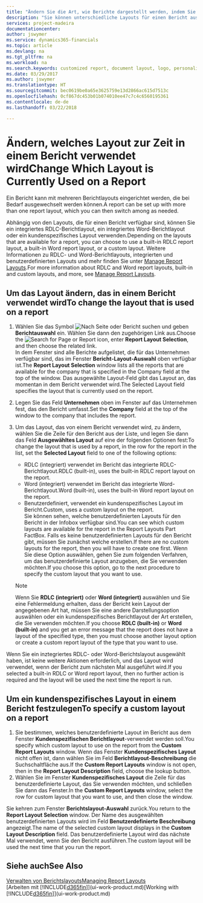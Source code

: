 ```yaml
---
title: "Ändern Sie die Art, wie Berichte dargestellt werden, indem Sie ein anderes Layout auswählen| Microsoft Docs"
description: "Sie können unterschiedliche Layouts für einen Bericht auswählen und zwischen Layouts wechseln, um das Aussehen des Berichts zu ändern."
services: project-madeira
documentationcenter: 
author: jswymer
ms.service: dynamics365-financials
ms.topic: article
ms.devlang: na
ms.tgt_pltfrm: na
ms.workload: na
ms.search.keywords: customized report, document layout, logo, personalize
ms.date: 03/29/2017
ms.author: jswymer
ms.translationtype: HT
ms.sourcegitcommit: bec0619be0a65e3625759e13d2866ac615d7513c
ms.openlocfilehash: 0cf867dc453b01b074010ee47c7c4c6560195361
ms.contentlocale: de-de
ms.lasthandoff: 03/22/2018

---
```

# <a name="change-which-layout-is-currently-used-on-a-report"></a><span data-ttu-id="093c9-103">Ändern, welches Layout zur Zeit in einem Bericht verwendet wird</span><span class="sxs-lookup"><span data-stu-id="093c9-103">Change Which Layout is Currently Used on a Report</span></span>
<span data-ttu-id="093c9-104">Ein Bericht kann mit mehreren Berichtlayouts eingerichtet werden, die bei Bedarf ausgewechselt werden können.</span><span class="sxs-lookup"><span data-stu-id="093c9-104">A report can be set up with more than one report layout, which you can then switch among as needed.</span></span>

<span data-ttu-id="093c9-105">Abhängig von den Layouts, die für einen Bericht verfügbar sind, können Sie ein integriertes RDLC-Berichtlayout, ein integriertes Word-Berichtlayout oder ein kundenspezifisches Layout verwenden.</span><span class="sxs-lookup"><span data-stu-id="093c9-105">Depending on the layouts that are available for a report, you can choose to use a built-in RDLC report layout, a built-in Word report layout, or a custom layout.</span></span> <span data-ttu-id="093c9-106">Weitere Informationen zu RDLC- und Word-Berichtlayouts, integrierten und benutzerdefinierten Layouts und mehr finden Sie unter [Manage Report Layouts](ui-manage-report-layouts.md).</span><span class="sxs-lookup"><span data-stu-id="093c9-106">For more information about RDLC and Word report layouts, built-in and custom layouts, and more, see [Manage Report Layouts](ui-manage-report-layouts.md).</span></span>

## <a name="to-change-the-layout-that-is-used-on-a-report"></a><span data-ttu-id="093c9-107">Um das Layout ändern, das in einem Bericht verwendet wird</span><span class="sxs-lookup"><span data-stu-id="093c9-107">To change the layout that is used on a report</span></span>
1. <span data-ttu-id="093c9-108">Wählen Sie das Symbol ![Nach Seite oder Bericht suchen](media/ui-search/search_small.png "Nach Seite oder Bericht suchen") und geben **Berichtauswahl** ein. Wählen Sie dann den zugehörigen Link aus.</span><span class="sxs-lookup"><span data-stu-id="093c9-108">Choose the ![Search for Page or Report](media/ui-search/search_small.png "Search for Page or Report icon") icon, enter **Report Layout Selection**, and then choose the related link.</span></span>  
   <span data-ttu-id="093c9-109">In dem Fenster sind alle Berichte aufgelistet, die für das Unternehmen verfügbar sind, das im Fenster **Bericht-Layout-Auswahl** oben verfügbar ist.</span><span class="sxs-lookup"><span data-stu-id="093c9-109">The **Report Layout Selection** window lists all the reports that are available for the company that is specified in the Company field at the top of the window.</span></span> <span data-ttu-id="093c9-110">Das ausgewählte Layout-Feld gibt das Layout an, das momentan in dem Bericht verwendet wird.</span><span class="sxs-lookup"><span data-stu-id="093c9-110">The Selected Layout field specifies the layout that is currently used on the report.</span></span>
2. <span data-ttu-id="093c9-111">Legen Sie das Feld **Unternehmen** oben im Fenster auf das Unternehmen fest, das den Bericht umfasst.</span><span class="sxs-lookup"><span data-stu-id="093c9-111">Set the **Company** field at the top of the window to the company that includes the report.</span></span>
3. <span data-ttu-id="093c9-112">Um das Layout, das von einem Bericht verwendet wird, zu ändern, wählen Sie die Zeile für den Bericht aus der Liste, und legen Sie dann das Feld **Ausgewähltes Layout** auf eine der folgenden Optionen fest:</span><span class="sxs-lookup"><span data-stu-id="093c9-112">To change the layout that is used by a report, in the row for the report in the list, set the **Selected Layout** field to one of the following options:</span></span>
   * <span data-ttu-id="093c9-113">RDLC (integriert) verwendet im Bericht das integrierte RDLC-Berichtlayout.</span><span class="sxs-lookup"><span data-stu-id="093c9-113">RDLC (built-in), uses the built-in RDLC report layout on the report.</span></span>
   * <span data-ttu-id="093c9-114">Word (integriert) verwendet im Bericht das integrierte Word-Berichtlayout.</span><span class="sxs-lookup"><span data-stu-id="093c9-114">Word (built-in), uses the built-in Word report layout on the report.</span></span>
   * <span data-ttu-id="093c9-115">Benutzerdefiniert, verwendet ein kundenspezifisches Layout im Bericht.</span><span class="sxs-lookup"><span data-stu-id="093c9-115">Custom, uses a custom layout on the report.</span></span>  
     <span data-ttu-id="093c9-116">Sie können sehen, welche benutzerdefinierten Layouts für den Bericht in der Infobox verfügbar sind.</span><span class="sxs-lookup"><span data-stu-id="093c9-116">You can see which custom layouts are available for the report in the Report Layouts Part FactBox.</span></span> <span data-ttu-id="093c9-117">Falls es keine benutzerdefinierten Layouts für den Bericht gibt, müssen Sie zunächst welche erstellen.</span><span class="sxs-lookup"><span data-stu-id="093c9-117">If there are no custom layouts for the report, then you will have to create one first.</span></span> <span data-ttu-id="093c9-118">Wenn Sie diese Option auswählen, gehen Sie zum folgenden Verfahren, um das benutzerdefinierte Layout anzugeben, die Sie verwenden möchten.</span><span class="sxs-lookup"><span data-stu-id="093c9-118">If you choose this option, go to the next procedure to specify the custom layout that you want to use.</span></span>

    > [!NOTE]  
    >   <span data-ttu-id="093c9-119">Wenn Sie **RDLC (integriert)** oder **Word (integriert)** auswählen und Sie eine Fehlermeldung erhalten, dass der Bericht kein Layout der angegebenen Art hat, müssen Sie eine andere Darstellungsoption auswählen oder ein kundenspezifisches Berichtlayout der Art erstellen, die Sie verwenden möchten.</span><span class="sxs-lookup"><span data-stu-id="093c9-119">If you choose **RDLC (built-in)** or **Word (built-in)** and you get an error message that the report does not have a layout of the specified type, then you must choose another layout option or create a custom report layout of the type that you want to use.</span></span>

<span data-ttu-id="093c9-120">Wenn Sie ein inztegriertes RDLC- oder Word-Berichtslayout ausgewählt haben, ist keine weitere Aktionen erforderlich, und das Layout wird verwendet, wenn der Bericht zum nächsten Mal ausgeführt wird.</span><span class="sxs-lookup"><span data-stu-id="093c9-120">If you selected a built-in RDLC or Word report layout, then no further action is required and the layout will be used the next time the report is run.</span></span>

## <a name="to-specify-a-custom-layout-on-a-report"></a><span data-ttu-id="093c9-121">Um ein kundenspezifisches Layout in einem Bericht festzulegen</span><span class="sxs-lookup"><span data-stu-id="093c9-121">To specify a custom layout on a report</span></span>
1. <span data-ttu-id="093c9-122">Sie bestimmen, welches benutzerdefinierte Layout im Bericht aus dem Fenster **Kundenspezifischen Berichtlayout**-verwendet werden soll.</span><span class="sxs-lookup"><span data-stu-id="093c9-122">You specify which custom layout to use on the report from the **Custom Report Layouts** window.</span></span> <span data-ttu-id="093c9-123">Wenn das Fenster **Kundenspezifisches Layout** nicht offen ist, dann wählen Sie im Feld **Berichtlayout-Beschreibung** die Suchschaltfläche aus.</span><span class="sxs-lookup"><span data-stu-id="093c9-123">If the **Custom Report Layouts** window is not open, then in the **Report Layout Description** field, choose the lookup button.</span></span>
2. <span data-ttu-id="093c9-124">Wählen Sie im Fenster **Kundenspezifisches Layout** die Zeile für das benutzerdefinierte Layout, das Sie verwenden möchten, und schließen Sie dann das Fenster.</span><span class="sxs-lookup"><span data-stu-id="093c9-124">In the **Custom Report Layouts** window, select the row for custom layout that you want to use, and then close the window.</span></span>

<span data-ttu-id="093c9-125">Sie kehren zum Fenster **Berichtslayout-Auswahl** zurück.</span><span class="sxs-lookup"><span data-stu-id="093c9-125">You return to the **Report Layout Selection** window.</span></span> <span data-ttu-id="093c9-126">Der Name des ausgewählten benutzerdefinierten Layouts wird im Feld **Benutzerdefinierte Beschreibung** angezeigt.</span><span class="sxs-lookup"><span data-stu-id="093c9-126">The name of the selected custom layout displays in the **Custom Layout Description** field.</span></span> <span data-ttu-id="093c9-127">Das benutzerdefinierte Layout wird das nächste Mal verwendet, wenn Sie den Bericht ausführen.</span><span class="sxs-lookup"><span data-stu-id="093c9-127">The custom layout will be used the next time that you run the report.</span></span>

## <a name="see-also"></a><span data-ttu-id="093c9-128">Siehe auch</span><span class="sxs-lookup"><span data-stu-id="093c9-128">See Also</span></span>
[<span data-ttu-id="093c9-129">Verwalten von Berichtslayouts</span><span class="sxs-lookup"><span data-stu-id="093c9-129">Managing Report Layouts</span></span>](ui-manage-report-layouts.md)  
<span data-ttu-id="093c9-130">[Arbeiten mit [!INCLUDE[d365fin](includes/d365fin_md.md)]](ui-work-product.md)</span><span class="sxs-lookup"><span data-stu-id="093c9-130">[Working with [!INCLUDE[d365fin](includes/d365fin_md.md)]](ui-work-product.md)</span></span>

